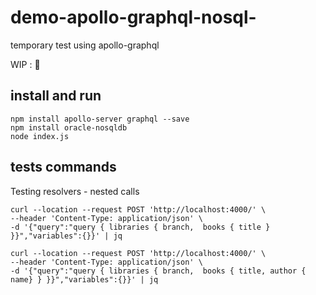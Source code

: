 # demo-apollo-graphql-nosql-
temporary test using apollo-graphql

WIP : 👷

## install and run

````
npm install apollo-server graphql --save
npm install oracle-nosqldb
node index.js
````
## tests commands

Testing resolvers - nested calls
````
curl --location --request POST 'http://localhost:4000/' \
--header 'Content-Type: application/json' \
-d '{"query":"query { libraries { branch,  books { title } }}","variables":{}}' | jq

curl --location --request POST 'http://localhost:4000/' \
--header 'Content-Type: application/json' \
-d '{"query":"query { libraries { branch,  books { title, author { name} } }}","variables":{}}' | jq

````

